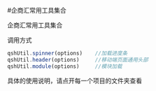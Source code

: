 #企商汇常用工具集合

企商汇常用工具集合

调用方式

```js
qshUtil.spinner(options)    //加载进度条
qshUtil.header(options)     //移动端页面通用头部
qshUtil.module(options)     //模块加载
```

具体的使用说明，请点开每一个项目的文件夹查看